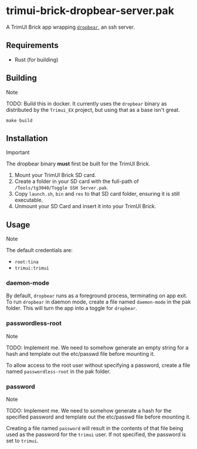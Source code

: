 # trimui-brick-dropbear-server.pak

A TrimUI Brick app wrapping [`dropbear`](https://matt.ucc.asn.au/dropbear/dropbear.html), an ssh server.

## Requirements

- Rust (for building)

## Building

> [!NOTE]
> TODO: Build this in docker. It currently uses the `dropbear` binary as distributed by the `Trimui_EX` project, but using that as a base isn't great.

```shell
make build
```

## Installation

> [!IMPORTANT]
> The dropbear binary **must** first be built for the TrimUI Brick.

1. Mount your TrimUI Brick SD card.
2. Create a folder in your SD card with the full-path of `/Tools/tg3040/Toggle SSH Server.pak`.
3. Copy `launch.sh`, `bin` and `res` to that SD card folder, ensuring it is still executable.
4. Unmount your SD Card and insert it into your TrimUI Brick.

## Usage

> [!NOTE]
> The default credentials are:
>
> - `root:tina`
> - `trimui:trimui`

### daemon-mode

By default, `dropbear` runs as a foreground process, terminating on app exit. To run `dropbear` in daemon mode, create a file named `daemon-mode` in the pak folder. This will turn the app into a toggle for `dropbear`.

### passwordless-root

> [!NOTE]
> TODO: Implement me. We need to somehow generate an empty string for a hash and template out the etc/passwd file before mounting it.

To allow access to the root user without specifying a password, create a file named `passwordless-root` in the pak folder.

### password

> [!NOTE]
> TODO: Implement me. We need to somehow generate a hash for the specified password and template out the etc/passwd file before mounting it.

Creating a file named `password` will result in the contents of that file being used as the password for the `trimui` user. If not specified, the password is set to `trimui`.
